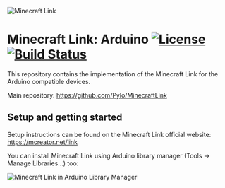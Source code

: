 ![Minecraft Link](https://www.pylo.co/static/mcreator/link/link_small.png)

# Minecraft Link: Arduino [![License](https://img.shields.io/badge/License-Apache%202.0-blue.svg)](https://github.com/Pylo/MinecraftLinkArduino/blob/master/LICENSE) [![Build Status](https://travis-ci.com/Pylo/MinecraftLinkArduino.svg?branch=master)](https://travis-ci.com/Pylo/MinecraftLinkArduino)

This repository contains the implementation of the Minecraft Link for the Arduino compatible devices.

Main repository: https://github.com/Pylo/MinecraftLink

## Setup and getting started

Setup instructions can be found on the Minecraft Link official website: https://mcreator.net/link

You can install Minecraft Link using Arduino library manager (Tools -> Manage Libraries...) too:

![Minecraft Link in Arduino Library Manager](https://www.pylo.co/static/mcreator/link/arduinolinkinstall.png)
